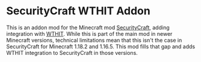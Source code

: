 SecurityCraft WTHIT Addon
=============

This is an addon mod for the Minecraft mod [SecurityCraft](https://www.curseforge.com/minecraft/mc-mods/security-craft), adding integration with [WTHIT](https://www.curseforge.com/minecraft/mc-mods/wthit-forge). While this is part of the main mod in newer Minecraft versions, technical limitations mean that this isn't the case in SecurityCraft for Minecraft 1.18.2 and 1.16.5. This mod fills that gap and adds WTHIT integration to SecurityCraft in those versions.